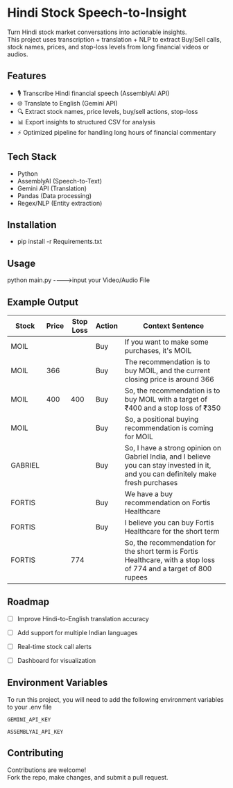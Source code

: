 # Hindi Stock Speech-to-Insight

Turn Hindi stock market conversations into actionable insights.  
This project uses transcription + translation + NLP to extract Buy/Sell calls, stock names, prices, and stop-loss levels from long financial videos or audios.


## Features

- 🎙️ Transcribe Hindi financial speech (AssemblyAI API)
- 🌐 Translate to English (Gemini API)
- 🔍 Extract stock names, price levels, buy/sell actions, stop-loss
- 📊 Export insights to structured CSV for analysis
- ⚡ Optimized pipeline for handling long hours of financial commentary

## Tech Stack

- Python
- AssemblyAI (Speech-to-Text)
- Gemini API (Translation)
- Pandas (Data processing)
- Regex/NLP (Entity extraction)
## Installation

- pip install -r Requirements.txt
## Usage

python main.py  ---->input your Video/Audio File

## Example Output

| Stock   | Price | Stop Loss | Action | Context Sentence |
|---------|-------|-----------|--------|------------------|
| MOIL    |       |           | Buy    | If you want to make some purchases, it's MOIL |
| MOIL    | 366   |           | Buy    | The recommendation is to buy MOIL, and the current closing price is around 366 |
| MOIL    | 400   | 400       | Buy    | So, the recommendation is to buy MOIL with a target of ₹400 and a stop loss of ₹350 |
| MOIL    |       |           | Buy    | So, a positional buying recommendation is coming for MOIL |
| GABRIEL |       |           | Buy    | So, I have a strong opinion on Gabriel India, and I believe you can stay invested in it, and you can definitely make fresh purchases |
| FORTIS  |       |           | Buy    | We have a buy recommendation on Fortis Healthcare |
| FORTIS  |       |           | Buy    | I believe you can buy Fortis Healthcare for the short term |
| FORTIS  |       | 774       |        | So, the recommendation for the short term is Fortis Healthcare, with a stop loss of 774 and a target of 800 rupees |




## Roadmap

- [ ] Improve Hindi-to-English translation accuracy
- [ ] Add support for multiple Indian languages
- [ ] Real-time stock call alerts
- [ ] Dashboard for visualization


## Environment Variables

To run this project, you will need to add the following environment variables to your .env file

`GEMINI_API_KEY`

`ASSEMBLYAI_API_KEY`


## Contributing

Contributions are welcome!  
Fork the repo, make changes, and submit a pull request.
